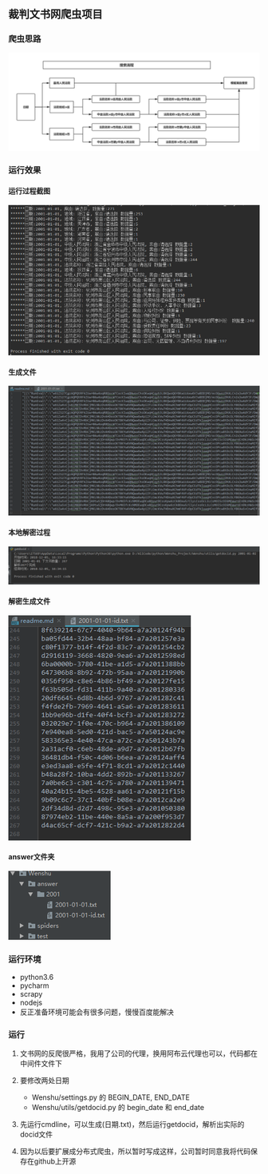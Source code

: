 ## 裁判文书网爬虫项目

### 爬虫思路
![image](pic/基本流程图.png)

### 运行效果
#### 运行过程截图
![image](pic/caiji.png)

#### 生成文件
![image](pic/shuju.png)

#### 本地解密过程
![image](pic/jiemi.png)

#### 解密生成文件
![image](pic/ans_shuju.png)

#### answer文件夹
![image](pic/ans_wjj.png)


### 运行环境
- python3.6
- pycharm
- scrapy
- nodejs
- 反正准备环境可能会有很多问题，慢慢百度能解决

### 运行
1. 文书网的反爬很严格，我用了公司的代理，换用阿布云代理也可以，代码都在中间件文件下

2. 要修改两处日期
    - Wenshu/settings.py 的 BEGIN_DATE, END_DATE  
    - Wenshu/utils/getdocid.py 的 begin_date 和 end_date

3. 先运行cmdline，可以生成(日期.txt)，然后运行getdocid，解析出实际的docid文件

4. 因为以后要扩展成分布式爬虫，所以暂时写成这样，公司暂时同意我将代码保存在github上开源